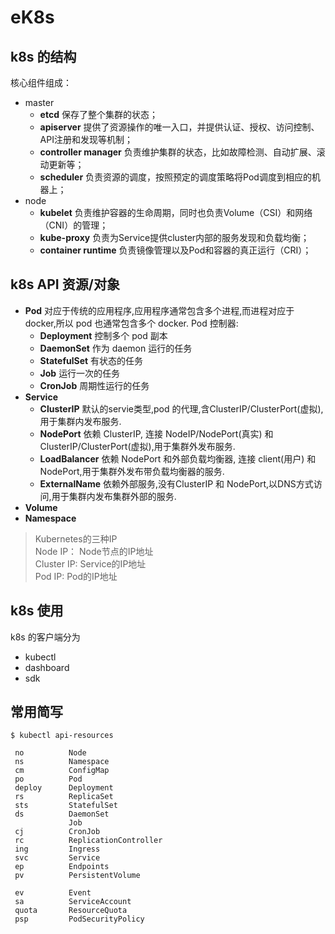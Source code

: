# eK8s


## k8s 的结构

核心组件组成：

- master
    - **etcd** 保存了整个集群的状态；
    - **apiserver** 提供了资源操作的唯一入口，并提供认证、授权、访问控制、API注册和发现等机制；
    - **controller manager** 负责维护集群的状态，比如故障检测、自动扩展、滚动更新等；
    - **scheduler** 负责资源的调度，按照预定的调度策略将Pod调度到相应的机器上；
- node
    - **kubelet** 负责维护容器的生命周期，同时也负责Volume（CSI）和网络（CNI）的管理；
    - **kube-proxy** 负责为Service提供cluster内部的服务发现和负载均衡；
    - **container runtime** 负责镜像管理以及Pod和容器的真正运行（CRI）；

## k8s API 资源/对象

- **Pod**  对应于传统的应用程序,应用程序通常包含多个进程,而进程对应于 docker,所以 pod 也通常包含多个 docker.
    Pod 控制器:
    - **Deployment**  控制多个 pod 副本
    - **DaemonSet**  作为 daemon 运行的任务
    - **StatefulSet**  有状态的任务
    - **Job**  运行一次的任务
    - **CronJob** 周期性运行的任务
- **Service**  
    - **ClusterIP**  默认的servie类型,pod 的代理,含ClusterIP/ClusterPort(虚拟),用于集群内发布服务.
    - **NodePort**  依赖 ClusterIP, 连接 NodeIP/NodePort(真实) 和 ClusterIP/ClusterPort(虚拟),用于集群外发布服务.
    - **LoadBalancer**  依赖 NodePort 和外部负载均衡器, 连接 client(用户) 和 NodePort,用于集群外发布带负载均衡器的服务.
    - **ExternalName**  依赖外部服务,没有ClusterIP 和 NodePort,以DNS方式访问,用于集群内发布集群外部的服务.
- **Volume**
- **Namespace**   

> Kubernetes的三种IP  
Node IP： Node节点的IP地址  
Cluster IP: Service的IP地址  
Pod IP: Pod的IP地址  

## k8s 使用

k8s 的客户端分为 
- kubectl 
- dashboard 
- sdk

## 常用简写
```
$ kubectl api-resources

 no          Node
 ns          Namespace
 cm          ConfigMap
 po          Pod
 deploy      Deployment
 rs          ReplicaSet
 sts         StatefulSet
 ds          DaemonSet
             Job
 cj          CronJob
 rc          ReplicationController
 ing         Ingress
 svc         Service
 ep          Endpoints
 pv          PersistentVolume

 ev          Event
 sa          ServiceAccount
 quota       ResourceQuota
 psp         PodSecurityPolicy
 ```